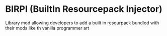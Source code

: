 # BIRPI (BuiltIn Resourcepack Injector)
Library mod allowing developers to add a built in resourpack bundled with their mods like th vanilla programmer art
